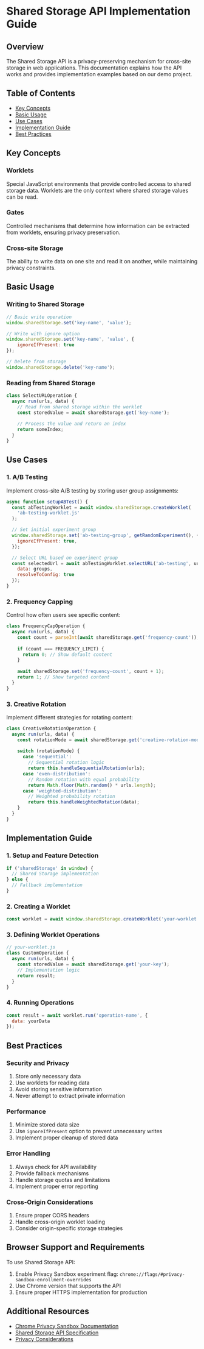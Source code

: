 # Shared Storage API Implementation Guide

## Overview

The Shared Storage API is a privacy-preserving mechanism for cross-site storage in web applications. This documentation explains how the API works and provides implementation examples based on our demo project.

## Table of Contents

- [Key Concepts](#key-concepts)
- [Basic Usage](#basic-usage)
- [Use Cases](#use-cases)
- [Implementation Guide](#implementation-guide)
- [Best Practices](#best-practices)

## Key Concepts

### Worklets
Special JavaScript environments that provide controlled access to shared storage data. Worklets are the only context where shared storage values can be read.

### Gates
Controlled mechanisms that determine how information can be extracted from worklets, ensuring privacy preservation.

### Cross-site Storage
The ability to write data on one site and read it on another, while maintaining privacy constraints.

## Basic Usage

### Writing to Shared Storage

```javascript
// Basic write operation
window.sharedStorage.set('key-name', 'value');

// Write with ignore option
window.sharedStorage.set('key-name', 'value', {
    ignoreIfPresent: true
});

// Delete from storage
window.sharedStorage.delete('key-name');
```

### Reading from Shared Storage

```javascript
class SelectURLOperation {
  async run(urls, data) {
    // Read from shared storage within the worklet
    const storedValue = await sharedStorage.get('key-name');
    
    // Process the value and return an index
    return someIndex;
  }
}
```

## Use Cases

### 1. A/B Testing

Implement cross-site A/B testing by storing user group assignments:

```javascript
async function setupABTest() {
  const abTestingWorklet = await window.sharedStorage.createWorklet(
    'ab-testing-worklet.js'
  );

  // Set initial experiment group
  window.sharedStorage.set('ab-testing-group', getRandomExperiment(), {
    ignoreIfPresent: true,
  });

  // Select URL based on experiment group
  const selectedUrl = await abTestingWorklet.selectURL('ab-testing', urls, {
    data: groups,
    resolveToConfig: true
  });
}
```

### 2. Frequency Capping

Control how often users see specific content:

```javascript
class FrequencyCapOperation {
  async run(urls, data) {
    const count = parseInt(await sharedStorage.get('frequency-count'));
    
    if (count === FREQUENCY_LIMIT) {
      return 0; // Show default content
    }
    
    await sharedStorage.set('frequency-count', count + 1);
    return 1; // Show targeted content
  }
}
```

### 3. Creative Rotation

Implement different strategies for rotating content:

```javascript
class CreativeRotationOperation {
  async run(urls, data) {
    const rotationMode = await sharedStorage.get('creative-rotation-mode');
    
    switch (rotationMode) {
      case 'sequential':
        // Sequential rotation logic
        return this.handleSequentialRotation(urls);
      case 'even-distribution':
        // Random rotation with equal probability
        return Math.floor(Math.random() * urls.length);
      case 'weighted-distribution':
        // Weighted probability rotation
        return this.handleWeightedRotation(data);
    }
  }
}
```

## Implementation Guide

### 1. Setup and Feature Detection

```javascript
if ('sharedStorage' in window) {
  // Shared Storage implementation
} else {
  // Fallback implementation
}
```

### 2. Creating a Worklet

```javascript
const worklet = await window.sharedStorage.createWorklet('your-worklet.js');
```

### 3. Defining Worklet Operations

```javascript
// your-worklet.js
class CustomOperation {
  async run(urls, data) {
    const storedValue = await sharedStorage.get('your-key');
    // Implementation logic
    return result;
  }
}
```

### 4. Running Operations

```javascript
const result = await worklet.run('operation-name', {
  data: yourData
});
```

## Best Practices

### Security and Privacy

1. Store only necessary data
2. Use worklets for reading data
3. Avoid storing sensitive information
4. Never attempt to extract private information

### Performance

1. Minimize stored data size
2. Use `ignoreIfPresent` option to prevent unnecessary writes
3. Implement proper cleanup of stored data

### Error Handling

1. Always check for API availability
2. Provide fallback mechanisms
3. Handle storage quotas and limitations
4. Implement proper error reporting

### Cross-Origin Considerations

1. Ensure proper CORS headers
2. Handle cross-origin worklet loading
3. Consider origin-specific storage strategies

## Browser Support and Requirements

To use Shared Storage API:

1. Enable Privacy Sandbox experiment flag: `chrome://flags/#privacy-sandbox-enrollment-overrides`
2. Use Chrome version that supports the API
3. Ensure proper HTTPS implementation for production

## Additional Resources

- [Chrome Privacy Sandbox Documentation](https://developer.chrome.com/docs/privacy-sandbox/shared-storage/)
- [Shared Storage API Specification](https://wicg.github.io/shared-storage/)
- [Privacy Considerations](https://developer.chrome.com/docs/privacy-sandbox/) 
